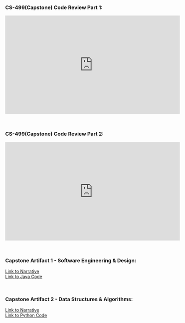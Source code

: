### CS-499(Capstone) Code Review Part 1:
<iframe width="560" height="315" src="https://www.youtube.com/embed/k9iogyd2K_I" frameborder="0" allow="accelerometer; autoplay; encrypted-media; gyroscope; picture-in-picture" allowfullscreen></iframe>

<p>&nbsp;</p>

### CS-499(Capstone) Code Review Part 2:
<iframe width="560" height="315" src="https://www.youtube.com/embed/_afPZty8hCc" frameborder="0" allow="accelerometer; autoplay; encrypted-media; gyroscope; picture-in-picture" allowfullscreen></iframe>

<p>&nbsp;</p>

### Capstone Artifact 1 - Software Engineering & Design:
[Link to Narrative](https://github.com/Pbingy1788/pbingy1788.github.io/blob/master/Artifact%20%231/Bingham_William_CS_499_MilestoneTwo_Narrative.docx)<br/>
[Link to Java Code](https://github.com/Pbingy1788/pbingy1788.github.io/tree/master/Artifact%20%231/SRC)<br/>

<p>&nbsp;</p>

### Capstone Artifact 2 - Data Structures & Algorithms:

[Link to Narrative](https://github.com/Pbingy1788/pbingy1788.github.io/blob/master/Artifact%20%232/Bingham_William_CS499_4_2_MilestoneThree_Narrative.docx)<br/>
[Link to Python Code](https://github.com/Pbingy1788/pbingy1788.github.io/blob/master/Artifact%20%232/CS_499_Final.py#L39)
